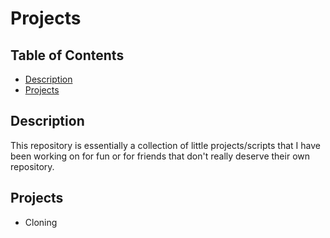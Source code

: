# Projects

## Table of Contents
 - [Description](#Description)
 - [Projects](#Projects)

## Description
This repository is essentially a collection of little projects/scripts that I have been working on for fun or for friends that don't really deserve their own repository.

## Projects
- Cloning
